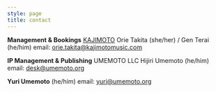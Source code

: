 ```yaml
---
style: page
title: contact
---
```

**Management & Bookings**
[KAJIMOTO](https://www.kajimotomusic.com/eng/)
Orie Takita (she/her) / Gen Terai (he/him)
email: orie.takita@kajimotomusic.com

**IP Management & Publishing**
UMEMOTO LLC
Hijiri Umemoto (he/him)
email: desk@umemoto.org

**Yuri Umemoto**
(he/him)
email: yuri@umemoto.org
